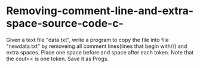 # Removing-comment-line-and-extra-space-source-code-c-

 Given a text file "data.txt", write a program to copy the file into file "newdata.txt" by
 removeing all comment lines(lines that begin with//) and extra spaces. Place one space
 before and space after each token. Note that the cout<< is one token. Save it as Progs.
